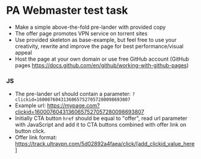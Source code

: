 # PA Webmaster test task

- Make a simple above-the-fold pre-lander with provided copy
- The offer page promotes VPN service on torrent sites
- Use provided skeleton as base-example, but feel free to use your creativity, rewrite and improve the page for best performance/visual appeal
- Host the page at your own domain or use free GitHub account (GitHub pages https://docs.github.com/en/github/working-with-github-pages)

### JS
- The pre-lander url should contain a parameter: `?clickid=16000760431360657527057280098693807`
- Example url: https://mypage.com?clickid=16000760431360657527057280098693807
- Initially CTA button `href` should be equal to "offer", read url parameter with  JavaScript and add it to CTA buttons combined with offer link on button click.
- Offer link format: https://track.ultravpn.com/5d02892a4faea/click/[add_clickid_value_here]
